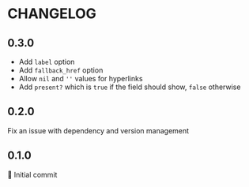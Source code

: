 # CHANGELOG

## 0.3.0

- Add `label` option
- Add `fallback_href` option
- Allow `nil` and `''` values for hyperlinks
- Add `present?` which is `true` if the field should show, `false` otherwise

## 0.2.0

Fix an issue with dependency and version management

## 0.1.0

:baby: Initial commit

